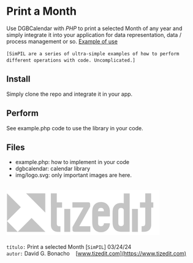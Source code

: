 
# Print a Month
Use DGBCalendar with *PHP* to print a selected Month of any year and simply integrate it into your application for data representation, data / process management or so.
[Example of use](https://www.entradasplayabolarque.com)

`[SimPIL are a series of ultra-simple examples of how to perform different operations with code. Uncomplicated.]`

## Install
Simply clone the repo and integrate it in your app.

## Perform
See example.php code to use the library in your code.

## Files

- example.php: how to implement in your code
- dgbcalendar: calendar library
- img/logo.svg: only important images are here.



![](img/logo.svg)
---
`título:` Print a selected Month [`SimPIL`] 03/24/24\
`autor:` David G. Bonacho &nbsp;&nbsp;  [www.tizedit.com](https://www.tizedit.com)

